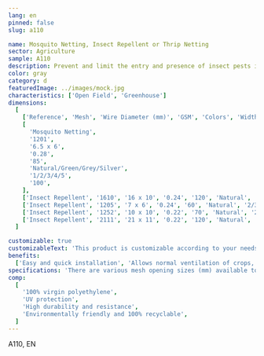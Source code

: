 ```yaml
---
lang: en
pinned: false
slug: a110

name: Mosquito Netting, Insect Repellent or Thrip Netting
sector: Agriculture
sample: A110
description: Prevent and limit the entry and presence of insect pests in agricultural crops, while also preventing the escape of other beneficial insects that ensure pollination.
color: gray
category: d
featuredImage: ../images/mock.jpg
characteristics: ['Open Field', 'Greenhouse']
dimensions:
  [
    ['Reference', 'Mesh', 'Wire Diameter (mm)', 'GSM', 'Colors', 'Width (m)', 'Length (m)'],
    [
      'Mosquito Netting',
      '1201',
      '6.5 x 6',
      '0.28',
      '85',
      'Natural/Green/Grey/Silver',
      '1/2/3/4/5',
      '100',
    ],
    ['Insect Repellent', '1610', '16 x 10', '0.24', '120', 'Natural', '1/2/3/4/5', '100'],
    ['Insect Repellent', '1205', '7 x 6', '0.24', '60', 'Natural', '2/3/4/5', '100 (standard)'],
    ['Insect Repellent', '1252', '10 x 10', '0.22', '70', 'Natural', '2/3/4/5', '100 (standard)'],
    ['Insect Repellent', '2111', '21 x 11', '0.22', '120', 'Natural', '2/3/4/5', '100 (standard)'],
  ]

customizable: true
customizableText: 'This product is customizable according to your needs. Contact us for more information.'
benefits:
  ['Easy and quick installation', 'Allows normal ventilation of crops, passage, and/or shading']
specifications: 'There are various mesh opening sizes (mm) available to protect against insect pests of different dimensions: smaller mesh sizes protect against smaller insects and vice versa.'
comp:
  [
    '100% virgin polyethylene',
    'UV protection',
    'High durability and resistance',
    'Environmentally friendly and 100% recyclable',
  ]
---
```


A110, EN
